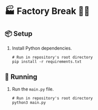 # 🏭 Factory Break ⛓️‍💥

## 📦 Setup
1. Install Python dependencies.
    ```shell
    # Run in repository's root directory
    pip install -r requirements.txt
    ```

## 👟 Running
1. Run the `main.py` file.
    ```shell
    # Run in repository's root directory
    python3 main.py
    ```